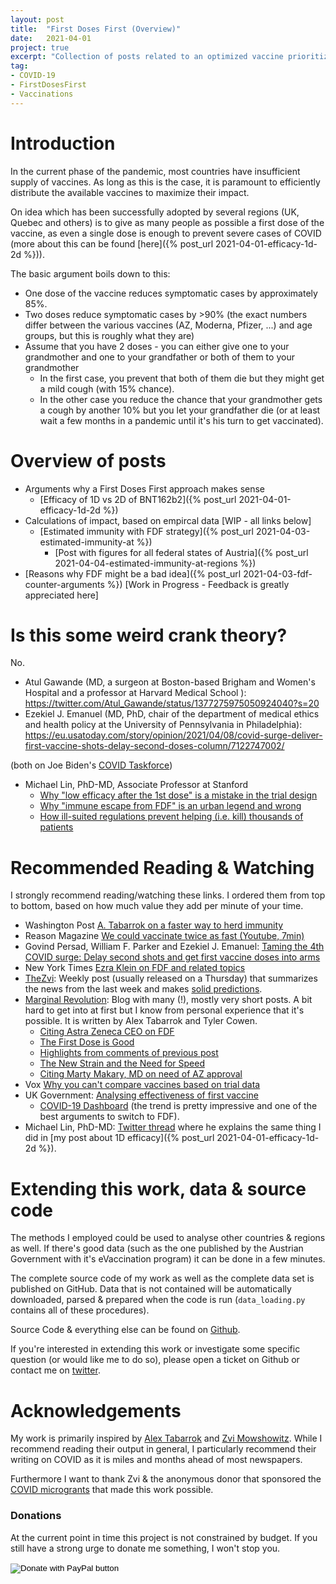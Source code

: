 ```yaml
---
layout: post
title:  "First Doses First (Overview)"
date:   2021-04-01
project: true
excerpt: "Collection of posts related to an optimized vaccine prioritization scheme that would save (likely) thousand of lives in the European Union"
tag:
- COVID-19
- FirstDosesFirst
- Vaccinations
---
```



# Introduction
In the current phase of the pandemic, most countries have insufficient supply of vaccines.
As long as this is the case, it is paramount to efficiently distribute the available vaccines to maximize their impact.

On idea which has been successfully adopted by several regions (UK, Quebec and others) is to give as many people as possible a first dose of the vaccine,
as even a single dose is enough to prevent severe cases of COVID (more about this can be found [here]({% post_url 2021-04-01-efficacy-1d-2d %})).

The basic argument boils down to this:
- One dose of the vaccine reduces symptomatic cases by approximately 85%.
- Two doses reduce symptomatic cases by >90% (the exact numbers differ between the various vaccines (AZ, Moderna, Pfizer, ...) and age groups, but this is roughly what they are)
- Assume that you have 2 doses - you can either give one to your grandmother and one to your grandfather or both of them to your grandmother
  - In the first case, you prevent that both of them die but they might get a mild cough (with 15% chance).
  - In the other case you reduce the chance that your grandmother gets a cough by another 10% but you let your grandfather die (or at least wait a few months in a pandemic until it's his turn to get vaccinated).

# Overview of posts

- Arguments why a First Doses First approach makes sense
  - [Efficacy of 1D vs 2D of BNT162b2]({% post_url 2021-04-01-efficacy-1d-2d %})
- Calculations of impact, based on empircal data [WIP - all links below]
  - [Estimated immunity with FDF strategy]({% post_url 2021-04-03-estimated-immunity-at %})
    - [Post with figures for all federal states of Austria]({% post_url 2021-04-04-estimated-immunity-at-regions %})
- [Reasons why FDF might be a bad idea]({% post_url 2021-04-03-fdf-counter-arguments %}) [Work in Progress - Feedback is greatly appreciated here]


# Is this some weird crank theory?
No. 
- Atul Gawande (MD, a surgeon at Boston-based Brigham and Women's Hospital and a professor at Harvard Medical School ):  https://twitter.com/Atul_Gawande/status/1377275975050924040?s=20
- Ezekiel J. Emanuel (MD, PhD, chair of the department of medical ethics and health policy at the University of Pennsylvania in Philadelphia): https://eu.usatoday.com/story/opinion/2021/04/08/covid-surge-deliver-first-vaccine-shots-delay-second-doses-column/7122747002/

(both on Joe Biden's [COVID Taskforce](https://www.beckershospitalreview.com/hospital-management-administration/meet-the-13-members-of-biden-s-covid-19-task-force.html))

- Michael Lin, PhD-MD, Associate Professor at Stanford
  - [Why "low efficacy after the 1st dose" is a mistake in the trial design](https://twitter.com/michaelzlin/status/1346536204825579520) 
  - [Why "immune escape from FDF" is an urban legend and wrong](https://twitter.com/michaelzlin/status/1346548426427699201)
  - [How ill-suited regulations prevent helping (i.e. kill) thousands of patients](https://twitter.com/michaelzlin/status/1377462096959393797)




# Recommended Reading & Watching

I strongly recommend reading/watching these links. I ordered them from top to bottom, based on how much value they add per minute of your time.

- Washington Post [A. Tabarrok on a faster way to herd immunity](https://www.washingtonpost.com/outlook/2021/02/12/first-doses-vaccine-rules-fda/?arc404=true)
- Reason Magazine [We could vaccinate twice as fast (Youtube, 7min)](https://www.youtube.com/watch?v=OZ3DubRHSVo) 
- Govind Persad, William F. Parker and Ezekiel J. Emanuel: [Taming the 4th COVID surge: Delay second shots and get first vaccine doses into arms](https://eu.usatoday.com/story/opinion/2021/04/08/covid-surge-deliver-first-vaccine-shots-delay-second-doses-column/7122747002/)
- New York  Times [Ezra Klein on FDF and related topics](https://www.nytimes.com/2021/04/01/opinion/covid-vaccine.html)
- [TheZvi](thezvi.wordpress.com): Weekly post (usually released on a Thursday) that summarizes the news from the last week and makes [solid predictions](https://thezvi.wordpress.com/2020/12/24/covid-12-24-were-fed-its-over/).
- [Marginal Revolution](https://marginalrevolution.com/): Blog with many (!), mostly very short posts. A bit hard to get into at first but I know from personal experience that it's possible. It is written by Alex Tabarrok and Tyler Cowen.
  - [Citing Astra Zeneca CEO on FDF](https://marginalrevolution.com/marginalrevolution/2021/01/pascal-soriot-on-first-doses-first.html)
  - [The First Dose is Good](https://marginalrevolution.com/marginalrevolution/2021/02/first-doses-first-the-data-is-arriving.html)
  - [Highlights from comments of previous post](https://marginalrevolution.com/marginalrevolution/2021/02/from-the-comments-on-fdf.html)
  - [The New Strain and the Need for Speed](https://marginalrevolution.com/marginalrevolution/2021/01/the-new-strain-and-the-need-for-speed.html)
  - [Citing Marty Makary, MD on need of AZ approval](https://marginalrevolution.com/marginalrevolution/2021/01/approve-the-astrazeneca-vaccine-now.html)
- Vox [Why you can't compare vaccines based on trial data](https://www.youtube.com/watch?v=K3odScka55A)
- UK Government: [Analysing effectiveness of first vaccine](https://publichealthmatters.blog.gov.uk/2021/02/23/covid-19-analysing-first-vaccine-effectiveness-in-the-uk/)
    - [COVID-19 Dashboard](https://coronavirus.data.gov.uk/) (the trend is pretty impressive and one of the best arguments to switch to FDF).
- Michael Lin, PhD-MD: [Twitter thread](https://twitter.com/michaelzlin/status/1346536200560025600) where he explains the same thing I did in [my post about 1D efficacy]({% post_url 2021-04-01-efficacy-1d-2d %}).

# Extending this work, data & source code

The methods I employed could be used to analyse other countries & regions as well.
If there's good data (such as the one published by the Austrian Government with it's eVaccination program) it can be done in a few minutes. 

The complete source code of my work as well as the complete data set is published on GitHub.
Data that is not contained will be automatically downloaded, parsed & prepared when the code is run (`data_loading.py` contains all of these procedures).

Source Code & everything else can be found on [Github](https://github.com/oerpli/FirstDosesFirst).

If you're interested in extending this work or investigate some specific question (or would like me to do so), please open a ticket on Github or contact me on [twitter](https://twitter.com/oerpli).


# Acknowledgements

My work is primarily inspired by [Alex Tabarrok](https://twitter.com/ATabarrok) and [Zvi Mowshowitz](thezvi.wordpress.com). While I recommend reading their output in general, I particularly recommend their writing on COVID as it is miles and months ahead of most newspapers.

Furthermore I want to thank Zvi & the anonymous donor that sponsored the [COVID microgrants](https://thezvi.wordpress.com/2021/03/04/covid-3-4-declare-victory-and-leave-home/) that made this work possible.

### Donations

At the current point in time this project is not constrained by budget.
If you still have a strong urge to donate me something, I won't stop you.

<form action="https://www.paypal.com/donate" method="post" target="_top">
<input type="hidden" name="hosted_button_id" value="A8V5PW6932NME" />
<input type="image" src="https://www.paypalobjects.com/en_US/i/btn/btn_donate_LG.gif" name="submit" title="PayPal - The safer, easier way to pay online!" alt="Donate with PayPal button" />
<img alt="" src="https://www.paypal.com/en_AT/i/scr/pixel.gif" width="1" height="1" />
</form>
